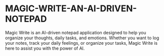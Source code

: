 # MAGIC-WRITE-AN-AI-DRIVEN-NOTEPAD
Magic Write is an AI-driven notepad application designed to help you organize your thoughts, daily tasks, and emotions. Whether you want to log your notes, track your daily feelings, or organize your tasks, Magic Write is here to assist you with the power of AI.
